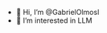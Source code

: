 - 👋 Hi, I’m @GabrielOlmosl
- 👀 I’m interested in LLM

<!---
GabrielOlmosl/GabrielOlmosl is a ✨ special ✨ repository because its `README.md` (this file) appears on your GitHub profile.
You can click the Preview link to take a look at your changes.
--->
